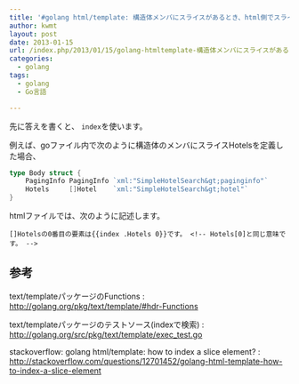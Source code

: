```yaml
---
title: '#golang html/template: 構造体メンバにスライスがあるとき、html側でスライスの要素を指定するには？'
author: kwmt
layout: post
date: 2013-01-15
url: /index.php/2013/01/15/golang-htmltemplate-構造体メンバにスライスがあるときhtml側で/
categories:
  - golang
tags:
  - golang
  - Go言語

---
```

先に答えを書くと、 `index`を使います。 

例えば、goファイル内で次のように構造体のメンバにスライスHotelsを定義した場合、 



```go
type Body struct {
	PagingInfo PagingInfo `xml:"SimpleHotelSearch&gt;paginginfo"`
	Hotels     []Hotel    `xml:"SimpleHotelSearch&gt;hotel"`
}
```

htmlファイルでは、次のように記述します。 

```
[]Hotelsの0番目の要素は{{index .Hotels 0}}です。 <!-- Hotels[0]と同じ意味です。 -->
```

## 参考

text/templateパッケージのFunctions
:   <http://golang.org/pkg/text/template/#hdr-Functions>

text/templateパッケージのテストソース(indexで検索)
:   <http://golang.org/src/pkg/text/template/exec_test.go>

stackoverflow: golang html/template: how to index a slice element?
:   <http://stackoverflow.com/questions/12701452/golang-html-template-how-to-index-a-slice-element>